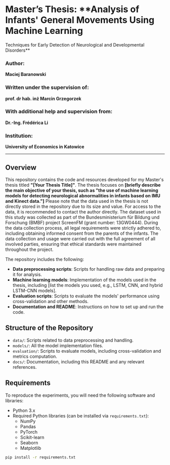 # Master’s Thesis: **Analysis of Infants' General Movements Using Machine Learning
Techniques for Early Detection of Neurological and Developmental Disorders**

### Author: 
**Maciej Baranowski**

### Written under the supervision of: 
**prof. dr hab. inż Marcin Grzegorzek**

### With additional help and supervision from:
**Dr.-Ing. Frédérica Li**

### Institution: 
**University of Economics in Katowice**

---

## Overview
This repository contains the code and resources developed for my Master's thesis titled **"[Your Thesis Title]"**. The thesis focuses on **[briefly describe the main objective of your thesis, such as "the use of machine learning models for detecting neurological abnormalities in infants based on IMU and Kinect data."]**
Please note that the data used in the thesis is not directly stored in the repository due to its size and value. For access to the data, it is recommended to contact the author directly. The dataset used in this study was collected as part of the Bundesministerium für Bildung und Forschung (BMBF) project ScreenFM (grant number: 13GW0444). During the data collection process, all legal requirements were strictly adhered to, including obtaining informed consent from the parents of the infants. The data collection and usage were carried out with the full agreement of all involved parties, ensuring that ethical standards were maintained throughout the project.

The repository includes the following:
- **Data preprocessing scripts**: Scripts for handling raw data and preparing it for analysis.
- **Machine learning models**: Implementation of the models used in the thesis, including [list the models you used, e.g., LSTM, CNN, and hybrid LSTM-CNN models].
- **Evaluation scripts**: Scripts to evaluate the models' performance using cross-validation and other methods.
- **Documentation and README**: Instructions on how to set up and run the code.

## Structure of the Repository
- `data/`: Scripts related to data preprocessing and handling.
- `models/`: All the model implementation files.
- `evaluation/`: Scripts to evaluate models, including cross-validation and metrics computation.
- `docs/`: Documentation, including this README and any relevant references.

## Requirements
To reproduce the experiments, you will need the following software and libraries:
- Python 3.x
- Required Python libraries (can be installed via `requirements.txt`):
    - NumPy
    - Pandas
    - PyTorch
    - Scikit-learn
    - Seaborn
    - Matplotlib

```bash
pip install -r requirements.txt
